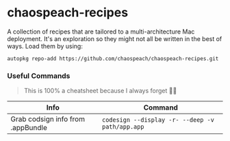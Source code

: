 # chaospeach-recipes
A collection of recipes that are tailored to a multi-architecture Mac deployment. It's an exploration so they might not all be written in the best of ways. Load them by using:

```
autopkg repo-add https://github.com/chaospeach/chaospeach-recipes.git
```

### Useful Commands
> This is 100% a cheatsheet because I always forget 🤷‍♀️     

| Info | Command|
| --- | --- |
| Grab codsign info from .appBundle | `codesign --display -r- --deep -v  path/app.app` |


